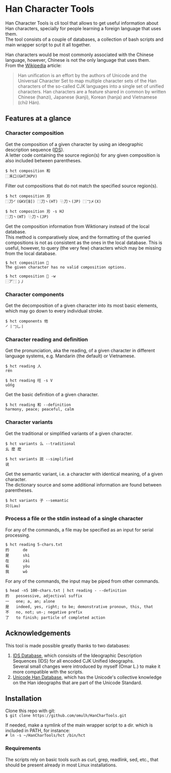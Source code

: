 # Han Character Tools

Han Character Tools is cli tool that allows to get useful information about Han characters, specially for people learning a foreign language that uses them.  
The tool consists of a couple of databases, a collection of bash scripts and main wrapper script to put it all together.  

Han characters would be most commonly associated with the Chinese language, however, Chinese is not the only language that uses them.  
From the [Wikipedia](https://en.wikipedia.org/wiki/Han_unification) article:  
> Han unification is an effort by the authors of Unicode and the Universal Character Set to map multiple character sets of the Han characters of the so-called CJK languages into a single set of unified characters.
> Han characters are a feature shared in common by written Chinese (hanzi), Japanese (kanji), Korean (hanja) and Vietnamese (chữ Hán).

## Features at a glance

### Character composition

Get the composition of a given character by using an ideographic description sequence ([IDS](https://en.wikipedia.org/wiki/Chinese_character_description_languages#Ideographic_Description_Sequences)).  
A letter code containing the source region(s) for any given composition is also included between parentheses.  
```
$ hct composition 和
⿰禾口(GHTJKPV)
```

Filter out compositions that do not match the specified source region(s).  
```
$ hct composition 刃
⿹刀㇒(GKV[B]) ⿹刀丶(HT) ⿻刀丶(JP) ⿹𠃌㐅(X)

$ hct composition 刃 -s HJ
⿹刀丶(HT) ⿻刀丶(JP)
```

Get the composition information from Wiktionary instead of the local database.  
This method is comparatively slow, and the formatting of the queried compositions is not as consistent as the ones in the local database.
This is useful, however, to query (the very few) characters which may be missing from the local database.  
```
$ hct composition 𬺷
The given character has no valid composition options.

$ hct composition 𬺷 -w
⿱丆⿹㇁丿
```

### Character components

Get the decomposition of a given character into its most basic elements, which may go down to every individual stroke.  
```
$ hct components 他
㇒丨𠃌乚丨
```

### Character reading and definition

Get the pronunciation, aka the reading, of a given character in different language systems, e.g. Mandarin (the default) or Vietnamese.  
```
$ hct reading 人
rén

$ hct reading 㕵 -s V
uống
```

Get the basic definition of a given character.  
```
$ hct reading 和 --definition
harmony, peace; peaceful, calm
```

### Character variants

Get the traditional or simplified variants of a given character.  
```
$ hct variants 么 --traditional
幺 麼 麽

$ hct variants 説 --simplified
说
```

Get the semantic variant, i.e. a character with identical meaning, of a given character.  
The dictionary source and some additional information are found between parentheses.  
```
$ hct variants 子 --semantic
只(Lau) 
```

### Process a file or the stdin instead of a single character

For any of the commands, a file may be specified as an input for serial processing.  
```
$ hct reading 5-chars.txt
的      de
是      shì
在      zài
有      yǒu
我      wǒ
```

For any of the commands, the input may be piped from other commands.  
```
$ head -n5 100-chars.txt | hct reading - --definition
的	possessive, adjectival suffix
一	one; a, an; alone
是	indeed, yes, right; to be; demonstrative pronoun, this, that
不	no, not; un-; negative prefix
了	to finish; particle of completed action
```

## Acknowledgements

This tool is made possible greatly thanks to two databases:  
 1. [IDS Database](https://www.babelstone.co.uk/CJK/IDS.HTML), which consisits of the Ideographic Description Sequences (IDS) for all encoded CJK Unified Ideographs.  
Several small changes were introduced by myself (Omar L.) to make it more compatible with the scripts.  
 2. [Unicode Han Database](https://www.unicode.org/Public/UCD/latest/ucd/Unihan.zip), which has the Unicode's collective knowledge on the Han ideographs that are part of the Unicode Standard.

## Installation

Clone this repo with git:  
`$ git clone https://github.com/omulh/HanCharTools.git`  

If needed, make a symlink of the main wrapper script to a dir. which is included in PATH, for instance:  
`# ln -s ~/HanCharTools/hct /bin/hct`  

### Requirements

The scripts rely on basic tools such as curl, grep, readlink, sed, etc., that should be present already in most Linux installations.  
